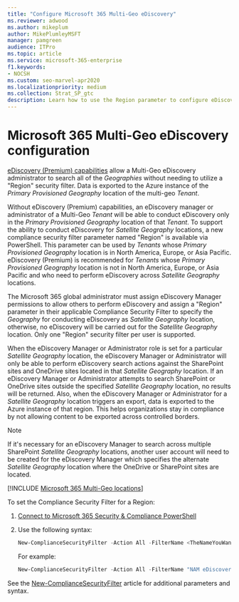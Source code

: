 ```yaml
---
title: "Configure Microsoft 365 Multi-Geo eDiscovery"
ms.reviewer: adwood
ms.author: mikeplum
author: MikePlumleyMSFT
manager: pamgreen
audience: ITPro
ms.topic: article
ms.service: microsoft-365-enterprise
f1.keywords:
- NOCSH
ms.custom: seo-marvel-apr2020
ms.localizationpriority: medium
ms.collection: Strat_SP_gtc
description: Learn how to use the Region parameter to configure eDiscovery for use in satellite locations in Microsoft 365 Multi-Geo.
---
```


# Microsoft 365 Multi-Geo eDiscovery configuration

[eDiscovery (Premium) capabilities](../compliance/overview-ediscovery-20.md) allow a Multi-Geo eDiscovery administrator to search all of the _Geographies_ without needing to utilize a "Region" security filter. Data is exported to the Azure instance of the _Primary Provisioned Geography_ location of the multi-geo _Tenant_.

Without eDiscovery (Premium) capabilities, an eDiscovery manager or administrator of a Multi-Geo _Tenant_ will be able to conduct eDiscovery only in the _Primary Provisioned Geography_ location of that _Tenant_. To support the ability to conduct eDiscovery for _Satellite Geography_ locations, a new compliance security filter parameter named "Region" is available via PowerShell. This parameter can be used by _Tenants_ whose _Primary Provisioned Geography_ location is in North America, Europe, or Asia Pacific. eDiscovery (Premium) is recommended for _Tenants_ whose _Primary Provisioned Geography_ location is not in North America, Europe, or Asia Pacific and who need to perform eDiscovery across _Satellite Geography_ locations.

The Microsoft 365 global administrator must assign eDiscovery Manager permissions to allow others to perform eDiscovery and assign a "Region" parameter in their applicable Compliance Security Filter to specify the _Geography_ for conducting eDiscovery as _Satellite Geography_ location, otherwise, no eDiscovery will be carried out for the _Satellite Geography_ location. Only one "Region" security filter per user is supported.

When the eDiscovery Manager or Administrator role is set for a particular _Satellite Geography_ location, the eDiscovery Manager or Administrator will only be able to perform eDiscovery search actions against the SharePoint sites and OneDrive sites located in that _Satellite Geography_ location. If an eDiscovery Manager or Administrator attempts to search SharePoint or OneDrive sites outside the specified _Satellite Geography_ location, no results will be returned. Also, when the eDiscovery Manager or Administrator for a _Satellite Geography_ location triggers an export, data is exported to the Azure instance of that region. This helps organizations stay in compliance by not allowing content to be exported across controlled borders.

> [!NOTE]
> If it's necessary for an eDiscovery Manager to search across multiple SharePoint _Satellite Geography_ locations, another user account will need to be created for the eDiscovery Manager which specifies the alternate _Satellite Geography_ location where the OneDrive or SharePoint sites are located.

[!INCLUDE [Microsoft 365 Multi-Geo locations](../includes/microsoft-365-multi-geo-locations.md)]

To set the Compliance Security Filter for a Region:

1. [Connect to Microsoft 365 Security & Compliance PowerShell](/powershell/exchange/connect-to-scc-powershell)

2. Use the following syntax:

   ```powershell
   New-ComplianceSecurityFilter -Action All -FilterName <TheNameYouWantToAssign> -Region <RegionValue> -Users <UserPrincipalName>
   ```

   For example:

   ```powershell
   New-ComplianceSecurityFilter -Action All -FilterName "NAM eDiscovery Managers" -Region NAM -Users adwood@contoso.onmicrosoft.com
   ```

See the [New-ComplianceSecurityFilter](/powershell/module/exchange/new-compliancesecurityfilter) article for additional parameters and syntax.
